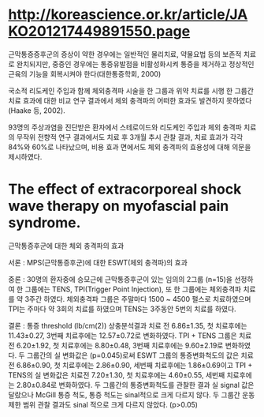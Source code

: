 # http://koreascience.or.kr/article/JAKO201217449891550.page

근막통증증후군의 증상이 약한 경우에는 일반적인 물리치료, 약물요법 등의 보존적 치료로 완치되지만, 중증인 경우에는 통증유발점을 비활성화시켜 통증을 제거하고 정상적인 근육의 기능을 회복시켜야 한다(대한통증학회, 2000)

국소적 리도케인 주입과 함께 체외충격파 시술을 한 그룹과 위약 치료를 시행 한 그룹간 치료 효과에 대한 비교 연구 결과에서 체외 충격파의 어떠한 효과도 발견하지 못하였다(Haake 등, 2002).

93명의 주상과염을 진단받은 환자에서 스테로이드와 리도케인 주입과 체외 충격파 치료의 무작위 전향적 연구 결과에서도 치료 후 3개월 추시 관찰 결과, 치료 효과가 각각 84%와 60%로 나타났으며, 비용 효과 면에서도 체외 충격파의 효용성에 대해 의문을 제시하였다.


# The effect of extracorporeal shock wave therapy on myofascial pain syndrome.
근막통증후군에 대한 체외 충격파의 효과

서론 : MPS(근막통증후군)에 대한 ESWT(체외 충격파)의 효과

중론 : 30명의 환자중에 승모근에 근막통증후군이 있는 임의의 2그룹 (n=15)을 선정하여 한 그룹에는 TENS, TPI(Trigger Point Injection), 또 한 그룹에는 체외충격파 치료를 약 3주간 하였다. 체외충격파 그룹은 주말마다 1500 ~ 4500 펄스로 치료하였으며 TPI는 주마다 약 3회의 치료를 하였으며 TENS는 3주동안 5번의 치료를 하였다.

결론 : 통증 threshold (lb/cm(2)) 상충분석결과 치료 전 6.86±1.35, 첫 치료후에는 11.43±0.27, 3번째 치료후에는 12.57±0.72로 변화하였다. TPI + TENS 그룹은 치료 전 6.20±1.92, 첫 치료후에는 8.80±0.48, 3번째 치료후에는 9.60±2.19로 변화하였다. 두 그룹간의 실 변화값은 (p=0.045)로써 ESWT 그룹의 통증변화척도의 값은 치료전 6.86±0.90, 첫 치료후에는 2.86±0.90, 세번째 치료후에는 1.86±0.69이고 TPI + TENS의 실 변화값은 치료전 7.20±1.30, 첫 치료후에는 4.60±0.55, 세번째 치료후에는 2.80±0.84로 변화하였다. 두 그룹간의 통증변화척도를 관찰한 결과 실 signal 값은 달랐으나 McGill 통증 척도, 통증 척도는 sinal적으로 크게 다르지 않다. 두 그룹간 운동 제한 범위 관찰 결과도 sinal 적으로 크게 다르지 않았다. (p>0.05)
